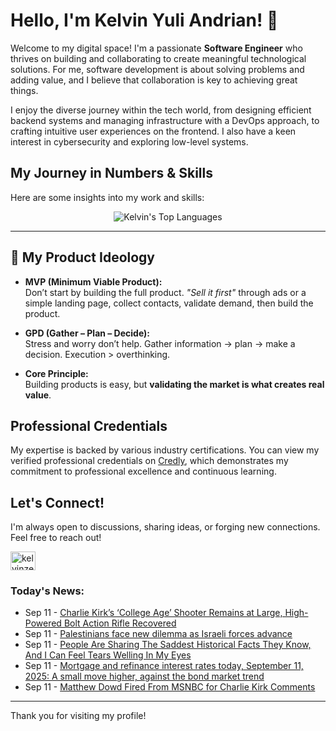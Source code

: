# Hello, I'm Kelvin Yuli Andrian! 👋

Welcome to my digital space! I'm a passionate **Software Engineer** who thrives on building and collaborating to create meaningful technological solutions. For me, software development is about solving problems and adding value, and I believe that collaboration is key to achieving great things.

I enjoy the diverse journey within the tech world, from designing efficient backend systems and managing infrastructure with a DevOps approach, to crafting intuitive user experiences on the frontend. I also have a keen interest in cybersecurity and exploring low-level systems.

## My Journey in Numbers & Skills

Here are some insights into my work and skills:

<p align="center">
  <img src="https://github-readme-stats.vercel.app/api/top-langs/?username=kelvinzer0&layout=compact&theme=radical" alt="Kelvin's Top Languages" />
</p>

---

## 🚀 My Product Ideology

- **MVP (Minimum Viable Product):**  
  Don’t start by building the full product. *"Sell it first"* through ads or a simple landing page, collect contacts, validate demand, then build the product.

- **GPD (Gather – Plan – Decide):**  
  Stress and worry don’t help. Gather information → plan → make a decision. Execution > overthinking.

- **Core Principle:**  
  Building products is easy, but **validating the market is what creates real value**.

## Professional Credentials

My expertise is backed by various industry certifications. You can view my verified professional credentials on [Credly](https://www.credly.com/users/kelvin-yuli-andrian/badges), which demonstrates my commitment to professional excellence and continuous learning.

## Let's Connect!

I'm always open to discussions, sharing ideas, or forging new connections. Feel free to reach out!

<p align="left">
    <a href="https://linkedin.com/in/kelvinzero" target="blank"><img align="center" src="https://cdn.jsdelivr.net/npm/simple-icons@3.0.1/icons/linkedin.svg" alt="kelvinzero" height="30" width="40" /></a>
</p>

### Today's News:

<!-- feed start -->
- Sep 11 - [Charlie Kirk’s ‘College Age’ Shooter Remains at Large, High-Powered Bolt Action Rifle Recovered](https://www.yahoo.com/news/articles/charlie-kirk-shooter-remains-large-132351512.html)
- Sep 11 - [Palestinians face new dilemma as Israeli forces advance](https://www.yahoo.com/news/articles/palestinians-face-dilemma-israeli-forces-105101058.html)
- Sep 11 - [People Are Sharing The Saddest Historical Facts They Know, And I Can Feel Tears Welling In My Eyes](https://www.yahoo.com/news/articles/people-sharing-saddest-historical-facts-103002444.html)
- Sep 11 - [Mortgage and refinance interest rates today, September 11, 2025: A small move higher, against the bond market trend](https://finance.yahoo.com/personal-finance/mortgages/article/mortgage-refinance-interest-rates-today-thursday-september-11-2025-100036298.html)
- Sep 11 - [Matthew Dowd Fired From MSNBC for Charlie Kirk Comments](https://www.yahoo.com/news/articles/matthew-dowd-fired-msnbc-charlie-020835082.html)
<!-- feed end -->

---

Thank you for visiting my profile!
